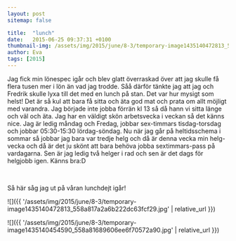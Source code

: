 ```yaml
---
layout: post
sitemap: false

title:  "lunch"
date:   2015-06-25 09:37:31 +0100
thumbnail-img: /assets/img/2015/june/8-3/temporary-image1435140472813_558a817a2a6b222dc63fcf29.jpg
author: Eva
tags: [2015]
---
```


Jag fick min lönespec igår och blev glatt överraskad över att jag skulle få flera tusen mer i lön än vad jag trodde. Såå därför tänkte jag att jag och Fredrik skulle lyxa till det med en lunch på stan. Det var hur mysigt som helst! Det är så kul att bara få sitta och äta god mat och prata om allt möjligt med varandra. Jag började inte jobba förrän kl 13 så då hann vi sitta länge och väl och äta. Jag har en väldigt skön arbetsvecka i veckan så det känns nice. Jag är ledig måndag och Fredag, jobbar sex-timmars tisdag-torsdag och jobbar 05:30-15:30 lördag-söndag. Nu när jag går på heltidsschema i sommar så jobbar jag bara var tredje helg och då är denna vecka min helg-vecka och då är det ju skönt att bara behöva jobba sextimmars-pass på vardagarna. Sen är jag ledig två helger i rad och sen är det dags för helgjobb igen. Känns bra:D 




 




Så här såg jag ut på våran lunchdejt igår!

![]({{ '/assets/img/2015/june/8-3/temporary-image1435140472813_558a817a2a6b222dc63fcf29.jpg'  | relative_url }})

![]({{ '/assets/img/2015/june/8-3/temporary-image1435140454590_558a81689606ee6f70572a90.jpg'  | relative_url }})

